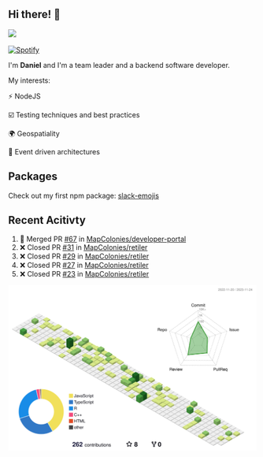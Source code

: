 ## Hi there! 👋

<p>
  <img src="https://github-readme-stats.vercel.app/api?username=syncush&theme=tokyonight">
</p>

[![Spotify](https://novatorem-rust.vercel.app/api/spotify)](https://open.spotify.com/user/syncush)

I'm **Daniel** and I'm a team leader and a backend software developer.

My interests:

⚡ NodeJS

☑️ Testing techniques and best practices

🌍 Geospatiality

🧠 Event driven architectures

## Packages
Check out my first npm package: [slack-emojis](https://www.npmjs.com/package/slack-emojis)

## Recent Acitivty
<!--START_SECTION:activity-->
1. 🎉 Merged PR [#67](https://github.com/MapColonies/developer-portal/pull/67) in [MapColonies/developer-portal](https://github.com/MapColonies/developer-portal)
2. ❌ Closed PR [#31](https://github.com/MapColonies/retiler/pull/31) in [MapColonies/retiler](https://github.com/MapColonies/retiler)
3. ❌ Closed PR [#29](https://github.com/MapColonies/retiler/pull/29) in [MapColonies/retiler](https://github.com/MapColonies/retiler)
4. ❌ Closed PR [#27](https://github.com/MapColonies/retiler/pull/27) in [MapColonies/retiler](https://github.com/MapColonies/retiler)
5. ❌ Closed PR [#23](https://github.com/MapColonies/retiler/pull/23) in [MapColonies/retiler](https://github.com/MapColonies/retiler)
<!--END_SECTION:activity-->

![contrib](./profile-3d-contrib/profile-green-animate.svg)
